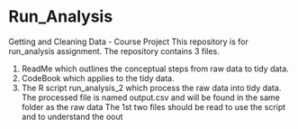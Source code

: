 Run_Analysis
============

Getting and Cleaning Data - Course Project
This repository is for run_analysis assignment. The repository contains 3 files. 
1) ReadMe which outlines the conceptual steps from raw data to tidy data.
2) CodeBook which applies to the tidy data.
3) The R script run_analysis_2 which process the raw data into tidy data. The processed file is named output.csv and will be found in the same folder as the raw data
The 1st two files should be read to use the script and to understand the oout
